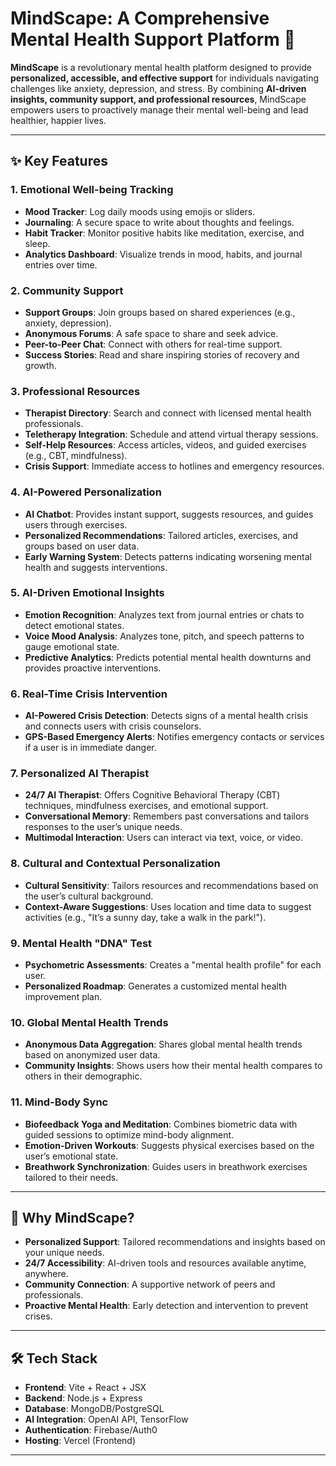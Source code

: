 # MindScape: A Comprehensive Mental Health Support Platform 🌟


**MindScape** is a revolutionary mental health platform designed to provide **personalized, accessible, and effective support** for individuals navigating challenges like anxiety, depression, and stress. By combining **AI-driven insights, community support, and professional resources**, MindScape empowers users to proactively manage their mental well-being and lead healthier, happier lives.

---

## ✨ Key Features

### 1. **Emotional Well-being Tracking**
- **Mood Tracker**: Log daily moods using emojis or sliders.
- **Journaling**: A secure space to write about thoughts and feelings.
- **Habit Tracker**: Monitor positive habits like meditation, exercise, and sleep.
- **Analytics Dashboard**: Visualize trends in mood, habits, and journal entries over time.

### 2. **Community Support**
- **Support Groups**: Join groups based on shared experiences (e.g., anxiety, depression).
- **Anonymous Forums**: A safe space to share and seek advice.
- **Peer-to-Peer Chat**: Connect with others for real-time support.
- **Success Stories**: Read and share inspiring stories of recovery and growth.

### 3. **Professional Resources**
- **Therapist Directory**: Search and connect with licensed mental health professionals.
- **Teletherapy Integration**: Schedule and attend virtual therapy sessions.
- **Self-Help Resources**: Access articles, videos, and guided exercises (e.g., CBT, mindfulness).
- **Crisis Support**: Immediate access to hotlines and emergency resources.

### 4. **AI-Powered Personalization**
- **AI Chatbot**: Provides instant support, suggests resources, and guides users through exercises.
- **Personalized Recommendations**: Tailored articles, exercises, and groups based on user data.
- **Early Warning System**: Detects patterns indicating worsening mental health and suggests interventions.

### 5. **AI-Driven Emotional Insights**
- **Emotion Recognition**: Analyzes text from journal entries or chats to detect emotional states.
- **Voice Mood Analysis**: Analyzes tone, pitch, and speech patterns to gauge emotional state.
- **Predictive Analytics**: Predicts potential mental health downturns and provides proactive interventions.

### 6. **Real-Time Crisis Intervention**
- **AI-Powered Crisis Detection**: Detects signs of a mental health crisis and connects users with crisis counselors.
- **GPS-Based Emergency Alerts**: Notifies emergency contacts or services if a user is in immediate danger.

### 7. **Personalized AI Therapist**
- **24/7 AI Therapist**: Offers Cognitive Behavioral Therapy (CBT) techniques, mindfulness exercises, and emotional support.
- **Conversational Memory**: Remembers past conversations and tailors responses to the user’s unique needs.
- **Multimodal Interaction**: Users can interact via text, voice, or video.

### 8. **Cultural and Contextual Personalization**
- **Cultural Sensitivity**: Tailors resources and recommendations based on the user’s cultural background.
- **Context-Aware Suggestions**: Uses location and time data to suggest activities (e.g., "It’s a sunny day, take a walk in the park!").

### 9. **Mental Health "DNA" Test**
- **Psychometric Assessments**: Creates a "mental health profile" for each user.
- **Personalized Roadmap**: Generates a customized mental health improvement plan.

### 10. **Global Mental Health Trends**
- **Anonymous Data Aggregation**: Shares global mental health trends based on anonymized user data.
- **Community Insights**: Shows users how their mental health compares to others in their demographic.

### 11. **Mind-Body Sync**
- **Biofeedback Yoga and Meditation**: Combines biometric data with guided sessions to optimize mind-body alignment.
- **Emotion-Driven Workouts**: Suggests physical exercises based on the user’s emotional state.
- **Breathwork Synchronization**: Guides users in breathwork exercises tailored to their needs.

---

## 🚀 Why MindScape?

- **Personalized Support**: Tailored recommendations and insights based on your unique needs.
- **24/7 Accessibility**: AI-driven tools and resources available anytime, anywhere.
- **Community Connection**: A supportive network of peers and professionals.
- **Proactive Mental Health**: Early detection and intervention to prevent crises.

---

## 🛠️ Tech Stack

- **Frontend**: Vite + React + JSX
- **Backend**: Node.js + Express
- **Database**: MongoDB/PostgreSQL
- **AI Integration**: OpenAI API, TensorFlow
- **Authentication**: Firebase/Auth0
- **Hosting**: Vercel (Frontend)

---

